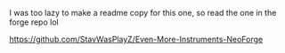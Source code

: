I was too lazy to make a readme copy for this one, so read the one in the forge repo lol

https://github.com/StavWasPlayZ/Even-More-Instruments-NeoForge